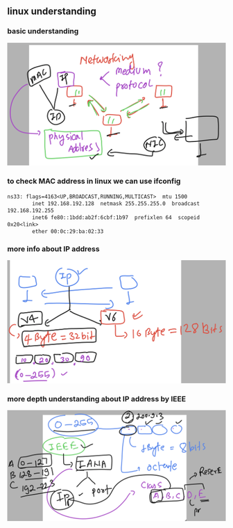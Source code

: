 ## linux understanding 

### basic understanding 

<img src="mac1.png">

### to check MAC address in linux we can use ifconfig 

```
ns33: flags=4163<UP,BROADCAST,RUNNING,MULTICAST>  mtu 1500
        inet 192.168.192.128  netmask 255.255.255.0  broadcast 192.168.192.255
        inet6 fe80::1bdd:ab2f:6cbf:1b97  prefixlen 64  scopeid 0x20<link>
        ether 00:0c:29:ba:02:33 
```

### more info about IP address 

<img src="ip1.png">


### more depth understanding about IP address by IEEE

<img src="ieee.png">


